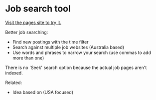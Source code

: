 # Job search tool

[Visit the pages site to try it.](https://andrew-1234.github.io/boj-job/)

Better job searching:

- Find new postings with the time filter
- Search against multiple job websites (Australia based)
- Use words and phrases to narrow your search (use commas to add more than one)

There is no 'Seek' search option because the actual job pages aren't indexed. 

Related:

- Idea based on [](https://briansjobsearch.com/)(USA focused)
